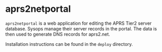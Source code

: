 # aprs2netportal

`aprs2netportal` is a web application for editing the APRS Tier2 server
database. Sysops manage their server records in the portal. The data is then
used to generate DNS records for aprs2.net.

Installation instructions can be found in the `deploy` directory.
